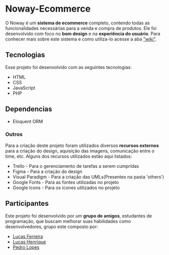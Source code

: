 ﻿# Noway-Ecommerce
O Noway é um **sistema de ecommerce** completo, contendo todas as funcionalidades necessárias para a venda e compra de produtos. Ele foi desenvolvido com foco no **bom design** e na **experiência do usuário**. Para conhecer mais sobre este sistema e como utiliza-lo acesse a aba ["wiki"](Noway-Ecommerce/wiki).

## Tecnologias
Esse projeto foi desenvolvido com as seguintes tecnologias:
 - HTML
 - CSS
 - JavaScript 
 - PHP

## Dependencias
- Eloquent ORM

### Outros 
Para a criação deste projeto foram utilizados diversos **recursos externos** para a criação do design, aquisição das imagens, comunicação entre o time, etc. Alguns dos recursos utilizados estão aqui listados:
 - Trello - Para o gerenciamento de tarefas a serem cumpridas
 - Figma - Para a criação do design   
 - Visual Paradigm - Para a criação das UMLs(Presentes na pasta 'others') 
 - Google Fonts - Para as fontes utilizadas no projeto
 - Google Icons - Para os ícones utilizados no projeto 

## Participantes 
Este projeto foi desenvolvido por um **grupo de amigos**, estudantes de programação, que buscam melhorar suas habilidades como desenvolvedores, grupo este composto por: 
- <a href="https://github.com/Lucas-Ferreira7">Lucas Ferreira</a>
- <a href="https://github.com/Lucas-Ferreira7">Lucas Henrique</a>
- <a href="https://github.com/pedrolopesdeveloper">Pedro Lopes</a>


